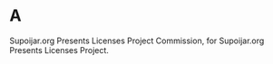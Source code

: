 # A

Supoijar.org Presents Licenses Project Commission, for Supoijar.org Presents Licenses Project.
